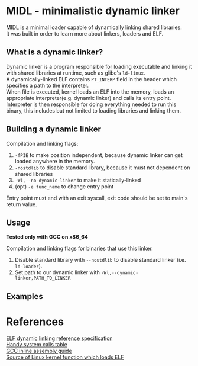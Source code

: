 # MIDL - minimalistic dynamic linker
<!-- TODO: is there really no difference between a linker and a loader? -->
MIDL is a minimal loader capable of dynamically linking shared libraries. \
It was built in order to learn more about linkers, loaders and ELF.



## What is a dynamic linker?
Dynamic linker is a program responsible for loading executable and linking it with shared libraries at runtime, such as glibc's `ld-linux`. \
A dynamically-linked ELF contains `PT_INTERP` field in the header which specifies a path to the interpreter. \
When file is executed, kernel loads an ELF into the memory, loads an appropriate interpreter(e.g. dynamic linker) and calls its entry point. \
Interpreter is then responsible for doing everything needed to run this binary, this includes but not limited to loading libraries and linking them.

## Building a dynamic linker
Compilation and linking flags:
1. `-fPIE` to make position independent, because dynamic linker can get loaded anywhere in the memory.
2. `-nostdlib` to disable standard library, because it must not dependent on shared libraries
3. `-Wl,--no-dynamic-linker` to make it statically-linked
4. (opt) `-e func_name` to change entry point 

Entry point must end with an exit syscall, exit code should be set to main's return value.

## Usage
**Tested only with GCC on x86_64** 

Compilation and linking flags for binaries that use this linker.
1. Disable standard library with `--nostdlib` to disable standard linker (i.e. `ld-loader`).
2. Set path to our dynamic linker with `-Wl,--dynamic-linker,PATH_TO_LINKER`

## Examples

<!-- TODO: write about compiling/using examples -->

# References
[ELF dynamic linking reference specification](https://refspecs.linuxfoundation.org/elf/elf.pdf) \
[Handy system calls table](https://chromium.googlesource.com/chromiumos/docs/+/master/constants/syscalls.md) \
[GCC inline assembly guide](https://www.ibiblio.org/gferg/ldp/GCC-Inline-Assembly-HOWTO.html#s3) \
[Source of Linux kernel function which loads ELF](https://github.com/torvalds/linux/blob/master/fs/binfmt_elf.c#L819C12-L819C27)